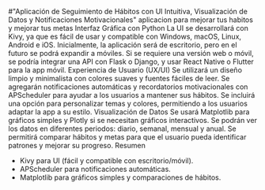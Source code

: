 #"Aplicación de Seguimiento de Hábitos con UI Intuitiva, Visualización de Datos y Notificaciones Motivacionales"
aplicacion para mejorar tus habitos y mejorar tus metas
Interfaz Gráfica con Python
La UI se desarrollará con Kivy, ya que es fácil de usar y compatible con Windows, macOS, Linux, Android e iOS.
Inicialmente, la aplicación será de escritorio, pero en el futuro se podrá expandir a móviles.
Si se requiere una versión web o móvil, se podría integrar una API con Flask o Django, y usar React Native o Flutter para la app móvil.
Experiencia de Usuario (UX/UI)
Se utilizará un diseño limpio y minimalista con colores suaves y fuentes fáciles de leer.
Se agregarán notificaciones automáticas y recordatorios motivacionales con APScheduler para ayudar a los usuarios a mantener sus hábitos.
Se incluirá una opción para personalizar temas y colores, permitiendo a los usuarios adaptar la app a su estilo.
Visualización de Datos
Se usará Matplotlib para gráficos simples y Plotly si se necesitan gráficos interactivos.
Se podrán ver los datos en diferentes periodos: diario, semanal, mensual y anual.
Se permitirá comparar hábitos y metas para que el usuario pueda identificar patrones y mejorar su progreso.
Resumen
- Kivy para UI (fácil y compatible con escritorio/móvil).
- APScheduler para notificaciones automáticas.
- Matplotlib para gráficos simples y comparaciones de hábitos.
